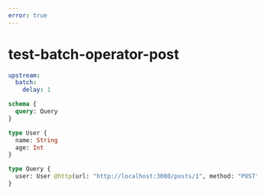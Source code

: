 ```yaml
---
error: true
---
```


# test-batch-operator-post

```yaml @config
upstream:
  batch:
    delay: 1
```

```graphql @schema
schema {
  query: Query
}

type User {
  name: String
  age: Int
}

type Query {
  user: User @http(url: "http://localhost:3000/posts/1", method: "POST", batchKey: ["id"])
}
```
